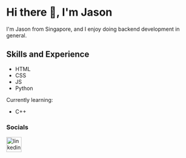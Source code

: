 # Hi there 👋, I'm Jason

I'm Jason from Singapore, and I enjoy doing backend development in general.

## Skills and Experience
- HTML
- CSS
- JS
- Python

Currently learning:
- C++

### Socials
[<img src='https://cdn-icons-png.flaticon.com/512/174/174857.png' alt='linkedin' height='40'>](https://www.linkedin.com/in/kjhjason/)
